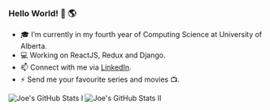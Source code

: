 ### Hello World! 👋 🌎

- 🎓 I’m currently in my fourth year of Computing Science at University of Alberta.
- 💻 Working on ReactJS, Redux and Django.
- 📫 Connect with me via [LinkedIn](https://www.linkedin.com/in/joe-ha/).
- ⚡ Send me your favourite series and movies 📺.

![Joe's GitHub Stats I](https://github-readme-stats.vercel.app/api?username=jha8&show_icons=true&theme=algolia&count_private=true)
![Joe's GitHub Stats II](https://github-readme-stats.vercel.app/api/top-langs/username=jha8&show_icons=true&theme=algolia&count_private=true)
